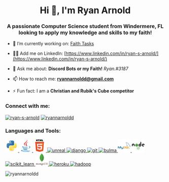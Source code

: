 <h1 align="center">Hi 👋, I'm Ryan Arnold</h1>
<h3 align="center">A passionate Computer Science student from Windermere, FL looking to apply my knowledge and skills to my faith!</h3>

<!-- <p align="left"> <img src="https://komarev.com/ghpvc/?username=ryannarnoldd&label=Profile%20views&color=0e75b6&style=flat" alt="ryannarnoldd" /> </p> -->

<!-- <p align="left"> <a href="https://github.com/ryo-ma/github-profile-trophy"><img src="https://github-profile-trophy.vercel.app/?username=ryannarnoldd" alt="ryannarnoldd" /></a> </p> -->

- 🔭 I’m currently working on: [Faith Tasks](https://faithtasks.netlify.app/)

- 👨‍💻 Add me on LinkedIn: [https://www.linkedin.com/in/ryan-s-arnold/](https://www.linkedin.com/in/ryan-s-arnold/)

- 💬 Ask me about: **Discord Bots or my Faith!** *Ryan.#3187*

- 📫 How to reach me: **ryannarnoldd@gmail.com**

- ⚡ Fun fact: I am a **Christian and Rubik's Cube competitor**

<h3 align="left">Connect with me:</h3>
<p align="left">
<a href="https://linkedin.com/in/ryan-s-arnold" target="blank"><img align="center" src="https://raw.githubusercontent.com/rahuldkjain/github-profile-readme-generator/master/src/images/icons/Social/linked-in-alt.svg" alt="ryan-s-arnold" height="30" width="40" /></a>
<a href="https://instagram.com/ryannarnoldd" target="blank"><img align="center" src="https://raw.githubusercontent.com/rahuldkjain/github-profile-readme-generator/master/src/images/icons/Social/instagram.svg" alt="ryannarnoldd" height="30" width="40" /></a>
</p>

<h3 align="left">Languages and Tools:</h3> <p align="left"> 
<a href="https://www.python.org" target="_blank" rel="noreferrer"> <img src="https://raw.githubusercontent.com/devicons/devicon/master/icons/python/python-original.svg" alt="python" width="40" height="40"/> </a>
<a href="https://www.java.com" target="_blank" rel="noreferrer"> <img src="https://raw.githubusercontent.com/devicons/devicon/master/icons/java/java-original.svg" alt="java" width="40" height="40"/> </a> 
<a href="https://www.w3.org/html/" target="_blank" rel="noreferrer"> <img src="https://raw.githubusercontent.com/devicons/devicon/master/icons/html5/html5-original-wordmark.svg" alt="html5" width="40" height="40"/> </a> 
<a href="https://unrealengine.com/" target="_blank" rel="noreferrer"> <img src="https://raw.githubusercontent.com/kenangundogan/fontisto/036b7eca71aab1bef8e6a0518f7329f13ed62f6b/icons/svg/brand/unreal-engine.svg" alt="unreal" width="40" height="40"/>
<a href="https://www.djangoproject.com/" target="_blank" rel="noreferrer"> <img src="https://cdn.worldvectorlogo.com/logos/django.svg" alt="django" width="40" height="40"/> </a>
<a href="https://git-scm.com/" target="_blank" rel="noreferrer"> <img src="https://www.vectorlogo.zone/logos/git-scm/git-scm-icon.svg" alt="git" width="40" height="40"/> </a> 
<a href="https://bulma.io/" target="_blank" rel="noreferrer"> <img src="https://raw.githubusercontent.com/gilbarbara/logos/804dc257b59e144eaca5bc6ffd16949752c6f789/logos/bulma.svg" alt="bulma" width="40" height="40"/> </a>
<a href="https://www.mysql.com/" target="_blank" rel="noreferrer"> <img src="https://raw.githubusercontent.com/devicons/devicon/master/icons/mysql/mysql-original-wordmark.svg" alt="mysql" width="40" height="40"/> </a> 
<a href="https://nodejs.org" target="_blank" rel="noreferrer"> <img src="https://raw.githubusercontent.com/devicons/devicon/master/icons/nodejs/nodejs-original-wordmark.svg" alt="nodejs" width="40" height="40"/> </a> 
<a href="https://scikit-learn.org/" target="_blank" rel="noreferrer"> <img src="https://upload.wikimedia.org/wikipedia/commons/0/05/Scikit_learn_logo_small.svg" alt="scikit_learn" width="40" height="40"/> </a> 
<a href="https://www.mongodb.com/" target="_blank" rel="noreferrer"> <img src="https://raw.githubusercontent.com/devicons/devicon/master/icons/mongodb/mongodb-original-wordmark.svg" alt="mongodb" width="40" height="40"/> </a>
<a href="https://heroku.com" target="_blank" rel="noreferrer"> <img src="https://www.vectorlogo.zone/logos/heroku/heroku-icon.svg" alt="heroku" width="40" height="40"/> </a> 
<a href="https://hadoop.apache.org/" target="_blank" rel="noreferrer"> <img src="https://www.vectorlogo.zone/logos/apache_hadoop/apache_hadoop-icon.svg" alt="hadoop" width="40" height="40"/> </a> 
</a> </p>

<p><img align="left" src="https://github-readme-stats.vercel.app/api/top-langs?username=ryannarnoldd&show_icons=true&locale=en&layout=compact" alt="ryannarnoldd"/></p>

<!-- <p>&nbsp;<img align="center" src="https://github-readme-stats.vercel.app/api?username=ryannarnoldd&show_icons=true&locale=en" alt="ryannarnoldd" /></p> -->

<!-- <p><img align="center" src="https://github-readme-streak-stats.herokuapp.com/?user=ryannarnoldd&" alt="ryannarnoldd" /></p> -->
